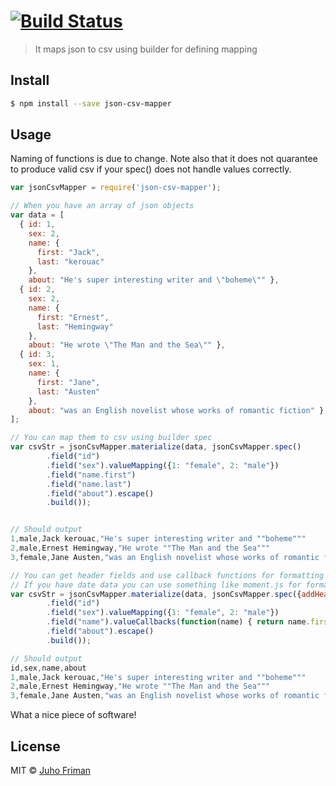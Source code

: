 # [![Build Status](https://travis-ci.org/juhofriman/json-to-csv-mapper.svg?branch=master)](https://travis-ci.org/juhofriman/json-to-csv-mapper)

> It maps json to csv using builder for defining mapping


## Install

```sh
$ npm install --save json-csv-mapper
```


## Usage

Naming of functions is due to change. Note also that it does not quarantee to produce valid csv if your spec() does not handle values correctly.

```js
var jsonCsvMapper = require('json-csv-mapper');

// When you have an array of json objects
var data = [
  { id: 1,
    sex: 2,
    name: {
      first: "Jack",
      last: "kerouac"
    },
    about: "He's super interesting writer and \"boheme\"" },
  { id: 2,
    sex: 2,
    name: {
      first: "Ernest",
      last: "Hemingway"
    },
    about: "He wrote \"The Man and the Sea\"" },
  { id: 3,
    sex: 1,
    name: {
      first: "Jane",
      last: "Austen"
    },
    about: "was an English novelist whose works of romantic fiction" },
];

// You can map them to csv using builder spec
var csvStr = jsonCsvMapper.materialize(data, jsonCsvMapper.spec()
        .field("id")
        .field("sex").valueMapping({1: "female", 2: "male"})
        .field("name.first")
        .field("name.last")
        .field("about").escape()
        .build());


// Should output
1,male,Jack kerouac,"He's super interesting writer and ""boheme"""
2,male,Ernest Hemingway,"He wrote ""The Man and the Sea"""
3,female,Jane Austen,"was an English novelist whose works of romantic fiction"

// You can get header fields and use callback functions for formatting values (even nested values like in this case)
// If you have date data you can use something like moment.js for formatting on those callbacks
var csvStr = jsonCsvMapper.materialize(data, jsonCsvMapper.spec({addHeader: true})
        .field("id")
        .field("sex").valueMapping({1: "female", 2: "male"})
        .field("name").valueCallbacks(function(name) { return name.first + " " + name.last; })
        .field("about").escape()
        .build());

// Should output
id,sex,name,about
1,male,Jack kerouac,"He's super interesting writer and ""boheme"""
2,male,Ernest Hemingway,"He wrote ""The Man and the Sea"""
3,female,Jane Austen,"was an English novelist whose works of romantic fiction"

```
What a nice piece of software!


## License

MIT © [Juho Friman]()


[npm-image]: https://badge.fury.io/js/json-csv-mapper.svg
[npm-url]: https://npmjs.org/package/json-csv-mapper
[travis-image]: https://travis-ci.org/juhofriman/json-csv-mapper.svg?branch=master
[travis-url]: https://travis-ci.org/juhofriman/json-csv-mapper
[daviddm-image]: https://david-dm.org/juhofriman/json-csv-mapper.svg?theme=shields.io
[daviddm-url]: https://david-dm.org/juhofriman/json-csv-mapper
